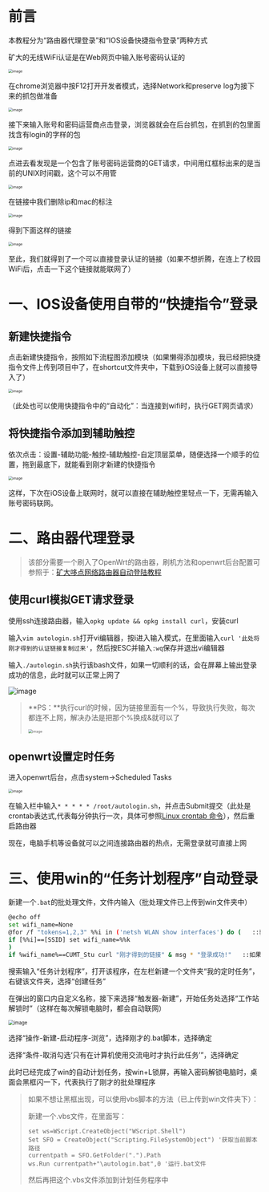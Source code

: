 # 前言

本教程分为“路由器代理登录”和“IOS设备快捷指令登录”两种方式

矿大的无线WiFi认证是在Web网页中输入账号密码认证的

<img src="https://user-images.githubusercontent.com/46022639/147895530-70e0ac17-b454-48fd-9195-7ffbce602b51.png" alt="image" style="zoom: 50%;" />

在chrome浏览器中按F12打开开发者模式，选择Network和preserve log为接下来的抓包做准备

<img src="https://user-images.githubusercontent.com/46022639/147895587-a9b0fbac-b4de-47cb-b72c-26060d321391.png" alt="image" style="zoom:50%;" />

接下来输入账号和密码运营商点击登录，浏览器就会在后台抓包，在抓到的包里面找含有login的字样的包

<img src="https://user-images.githubusercontent.com/46022639/147895689-bffc1e30-0cff-4628-b537-6f50d71c06da.png" alt="image" style="zoom:50%;" />

点进去看发现是一个包含了账号密码运营商的GET请求，中间用红框标出来的是当前的UNIX时间戳，这个可以不用管

<img src="https://user-images.githubusercontent.com/46022639/147895768-e67f2674-c4c6-4254-b0cb-5b2e9d2e67c6.png" alt="image" style="zoom:50%;" />

在链接中我们删除ip和mac的标注

<img src="https://user-images.githubusercontent.com/46022639/147895940-146c0cdf-b0d4-4d93-888b-7e2988e605ef.png" alt="image" style="zoom:50%;" />

得到下面这样的链接

<img src="https://user-images.githubusercontent.com/46022639/147896244-1dc78bee-1bdc-48ab-a923-acbabfc3ac0c.png" alt="image" style="zoom:50%;" />



至此，我们就得到了一个可以直接登录认证的链接（如果不想折腾，在连上了校园WiFi后，点击一下这个链接就能联网了）






# 一、IOS设备使用自带的“快捷指令”登录
## 新建快捷指令
点击新建快捷指令，按照如下流程图添加模块（如果懒得添加模块，我已经把快捷指令文件上传到项目中了，在shortcut文件夹中，下载到iOS设备上就可以直接导入了）

<img src="https://user-images.githubusercontent.com/46022639/147897476-ceeaa0db-7559-4e26-b1e7-e9688fc4a32e.png" alt="image" style="zoom:50%;" />



（此处也可以使用快捷指令中的“自动化”：当连接到wifi时，执行GET网页请求）





## 将快捷指令添加到辅助触控
依次点击：设置-辅助功能-触控-辅助触控-自定顶层菜单，随便选择一个顺手的位置，拖到最底下，就能看到刚才新建的快捷指令

<img src="https://user-images.githubusercontent.com/46022639/147897635-a71ab18f-2366-4df3-9b14-6e2c7e4fbd51.png" alt="image" style="zoom:50%;" />



这样，下次在iOS设备上联网时，就可以直接在辅助触控里轻点一下，无需再输入账号密码联网。





# 二、路由器代理登录
>该部分需要一个刷入了OpenWrt的路由器，刷机方法和openwrt后台配置可参照于：[矿大哆点网络路由器自动登陆教程](https://github.com/Pandalzy/cumtddnet)

## 使用curl模拟GET请求登录
使用ssh连接路由器，输入`opkg update && opkg install curl`，安装curl

输入`vim autologin.sh`打开vi编辑器，按i进入输入模式，在里面输入`curl '此处将刚才得到的认证链接复制过来'`，然后按ESC并输入`:wq`保存并退出vi编辑器

输入`./autologin.sh`执行该bash文件，如果一切顺利的话，会在屏幕上输出登录成功的信息，此时就可以正常上网了

![image](https://user-images.githubusercontent.com/46022639/147896871-f45d3c27-0253-4cd0-953f-1b9cfdc6e318.png)





>**PS：**执行curl的时候，因为链接里面有一个%，导致执行失败，每次都连不上网，解决办法是把那个%换成&就可以了
>
><img src="https://user-images.githubusercontent.com/46022639/147896983-713c7e76-61bb-4d13-b025-0acc4045b1a2.png" alt="image" style="zoom:50%;" />







## openwrt设置定时任务
进入openwrt后台，点击system->Scheduled Tasks

<img src="https://user-images.githubusercontent.com/46022639/147897078-b4f7882f-7419-4b80-bc32-d609aaedf1e7.png" alt="image" style="zoom:50%;" />



在输入栏中输入`* * * * * /root/autologin.sh`，并点击Submit提交（此处是crontab表达式,代表每分钟执行一次，具体可参照[Linux crontab 命令](https://www.runoob.com/linux/linux-comm-crontab.html)），然后重启路由器



现在，电脑手机等设备就可以之间连接路由器的热点，无需登录就可直接上网






# 三、使用win的“任务计划程序”自动登录
新建一个`.bat`的批处理文件，文件内输入（批处理文件已上传到win文件夹中）
```bash
@echo off
set wifi_name=None
@for /f "tokens=1,2,3" %%i in ('netsh WLAN show interfaces') do (   ::获取当前电脑连接的WiFi的名称
if [%%i]==[SSID] set wifi_name=%%k
)
if %wifi_name%==CUMT_Stu curl "刚才得到的链接" & msg * "登录成功!"   ::如果此时连接的WiFi的名称是CUMT_Stu，那么就执行curl并且弹窗提示登录成功
```

搜索输入“任务计划程序”，打开该程序，在左栏新建一个文件夹“我的定时任务”，右键该文件夹，选择“创建任务”

在弹出的窗口内自定义名称，接下来选择“触发器-新建”，开始任务处选择“工作站解锁时”（这样在每次解锁电脑时，都会自动联网）

<img src="https://user-images.githubusercontent.com/46022639/147898214-bd9d9183-82e2-4bb3-9fef-0a6b5a9a1129.png" alt="image" style="zoom: 67%;" />

选择“操作-新建-启动程序-浏览”，选择刚才的.bat脚本，选择确定

选择“条件-取消勾选‘只有在计算机使用交流电时才执行此任务’”，选择确定

此时已经完成了win的自动计划任务，按win+L锁屏，再输入密码解锁电脑时，桌面会黑框闪一下，代表执行了刚才的批处理程序



> 如果不想让黑框出现，可以使用vbs脚本的方法（已上传到win文件夹下）：
>
> 新建一个.vbs文件，在里面写：
>
> ```vbscript
> set ws=WScript.CreateObject("WScript.Shell")
> Set SFO = CreateObject("Scripting.FileSystemObject") '获取当前脚本路径  
> currentpath = SFO.GetFolder(".").Path
> ws.Run currentpath+"\autologin.bat",0 '运行.bat文件
> ```
>
> 然后再把这个.vbs文件添加到计划任务程序中

